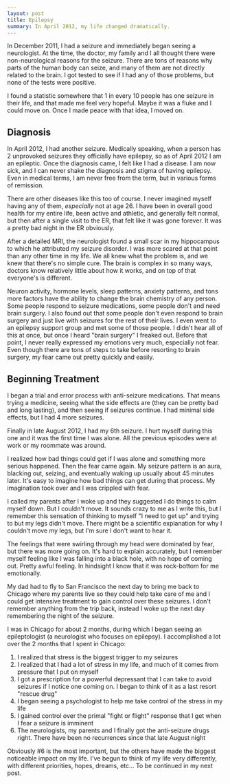 ```yaml
---
layout: post
title: Epilepsy
summary: In April 2012, my life changed dramatically.
---
```


In December 2011, I had a seizure and immediately began seeing a neurologist. At the time, the doctor, my family and I all thought there
were non-neurological reasons for the seizure. There are tons of reasons why parts of the human body can seize, and many of them are not directly related to the brain. I got tested to see if
I had any of those problems, but none of the tests were positive.

I found a statistic somewhere that 1 in every 10 people has one seizure in their life, and that made me feel very hopeful. Maybe it was a fluke and I could move on. Once I made peace with that idea, I moved on.

## Diagnosis

In April 2012, I had another seizure. Medically speaking, when a person has 2 unprovoked seizures they officially have epilepsy, so as of April 2012 I am an epileptic. Once the diagnosis came, I felt like I had a disease. I am now sick, and I can never shake the diagnosis and stigma of having epilepsy. Even in medical terms, I am never free from the term, but in various forms of remission.

There are other diseases like this too of course. I never imagined myself having any of them, *especially* not at age 26. I have been in overall good health for my entire life, been active and athletic, and generally felt normal, but then after a single visit to the ER, that felt like it was gone forever. It was a pretty bad night in the ER obviously.

After a detailed MRI, the neurologist found a small scar in my hippocampus to which he attributed my seizure disorder. I was more scared at that point than any other time in my life. We all knew what the problem is, and we knew that there's no simple cure. The brain is complex in so many ways, doctors know relatively little about how it works, and on top of that everyone's
is different.

Neuron activity, hormone levels, sleep patterns, anxiety patterns, and tons more factors have the ability to change the brain chemistry of any person. Some people respond to seizure medications, some people don't and need brain surgery. I also found out that some people don't even respond to brain surgery and just live with seizures for the rest of their lives. I even went to an epilepsy support group and met some of those people. I didn't hear all of this at once, but once I heard "brain surgery" I freaked out. Before that point, I never really expressed my emotions very much, especially not fear. Even though there are tons of steps to take before resorting to brain surgery, my fear came out pretty quickly and easily.

## Beginning Treatment

I began a trial and error process with anti-seizure medications. That means trying a medicine, seeing what the side effects are (they can be pretty bad and long lasting), and then seeing if seizures continue. I had minimal side effects, but I had 4 more seizures.

Finally in late August 2012, I had my 6th seizure. I hurt myself during this one and it was the first time I was alone. All the previous episodes were at work or my roommate was around. 

I realized how bad things could get if I was alone and something more serious happened. Then the fear came again. My seizure pattern is an aura, blacking out, seizing, and eventually waking up usually about 45 minutes later. It's easy to imagine how bad things can get during that process. My imagination took over and I was crippled with fear.

I called my parents after I woke up and they suggested I do things to calm myself down. But I couldn't move. It sounds crazy to me as I write this, but I remember this sensation of thinking to myself "I need to get up" and trying to but my legs didn't move. There might be a scientific explanation for why I couldn't move my legs, but I'm sure I don't want to hear it.

The feelings that were swirling through my head were dominated by fear, but there was more going on. It's hard to explain accurately, but I remember myself feeling like I was falling into a black hole, with no hope of coming out. Pretty awful feeling. In hindsight I know that it was rock-bottom for me emotionally.

My dad had to fly to San Francisco the next day to bring me back to Chicago where my parents live so they could help take care of me and I could get intensive treatment to gain control over these seizures. I don't remember anything from the trip back, instead I woke up the next day remembering the night of the seizure.

I was in Chicago for about 2 months, during which I began seeing an epileptologist (a neurologist who focuses on epilepsy). I accomplished a lot over the 2 months that I spent in Chicago:

1. I realized that stress is the biggest trigger to my seizures
2. I realized that I had a lot of stress in my life, and much of it comes from pressure that I put on myself
3. I got a prescription for a powerful depressant that I can take to avoid seizures if I notice one coming on. I began to think of it as a last resort "rescue drug"
4. I began seeing a psychologist to help me take control of the stress in my life
5. I gained control over the primal "fight or flight" response that I get when I fear a seizure is imminent
6. The neurologists, my parents and I finally got the anti-seizure drugs right. There have been no recurrences since that late August night

Obviously #6 is the most important, but the others have made the biggest noticeable impact on my life. I've begun to think of my life very differently, with different priorities, hopes, dreams, etc... To be continued in my next post.